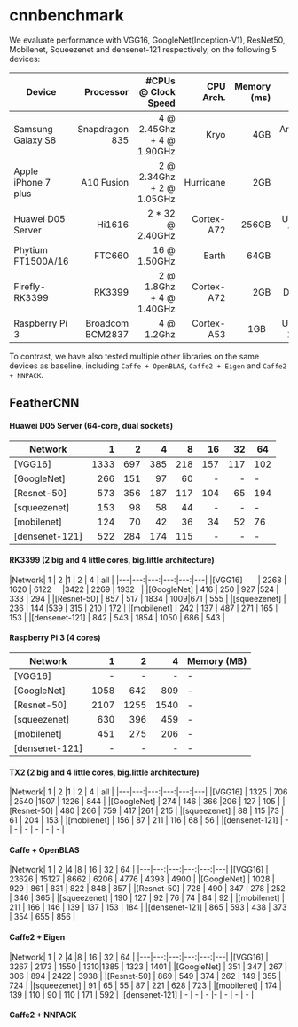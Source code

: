 # cnnbenchmark

We evaluate performance with VGG16, GoogleNet(Inception-V1), ResNet50, Mobilenet, Squeezenet and densenet-121 respectively, on the following 5 devices: 

|Device|Processor|\#CPUs @ Clock Speed|CPU Arch.|Memory (ms)| OS | SOC Power|
|---|---:|---:|---:|---:|---:|---|
|Samsung Galaxy S8   | Snapdragon 835   | 4 @ 2.45Ghz + 4 @ 1.90GHz | Kryo       |  4GB   | Android 7.0  | ~5W   |  
|Apple iPhone 7 plus | A10 Fusion       | 2 @ 2.34Ghz + 2 @ 1.05GHz | Hurricane  |  2GB   | iOS 11.1     | ~5W   |
|Huawei D05 Server   |  Hi1616          | 2 * 32 @ 2.40GHz | Cortex-A72 |  256GB | Ubuntu 16.04 | >100W |
|Phytium FT1500A/16  | FTC660           | 16 @ 1.50GHz | Earth      |  64GB  | Kylin 5.0    | 35W   |
|Firefly-RK3399      | RK3399           | 2 @ 1.8Ghz + 4 @ 1.40GHz  | Cortex-A72 |  2GB   | Debian       | 6.05W |
|Raspberry Pi 3      | Broadcom BCM2837  | 4 @ 1.2Ghz               | Cortex-A53 |  1GB   | Ubuntu 16.04 | ~5W   |


To contrast, we have also tested multiple other libraries on the same devices as baseline, including `Caffe + OpenBLAS`, `Caffe2 + Eigen` and `Caffe2 + NNPACK`.

## FeatherCNN
#### Huawei D05 Server (64-core, dual sockets)

|Network| 1 | 2  |4  |8 | 16 | 32 | 64 | 
|---|---:|---:|---:|---:|---:|---:|---|
|[VGG16]        | 1333 | 697  | 385      | 218 |157   | 117  |  102  |
|[GoogleNet]    | 266  | 151  | 97       | 60  |  -   |  -   |  -    |
|[Resnet-50]    | 573  | 356  | 187      | 117 | 104  | 65   | 194   |
|[squeezenet]   | 153  | 98   |	58       | 44  |  -   |  -   |   -   |
|[mobilenet]    | 124  | 70   | 42	     | 36  | 34   |	52   |	76   |
|[densenet-121] | 522  | 284   | 174     | 115 |  -   |  -   |   -   |

#### RK3399 (2 big and 4 little cores, big.little architecture)

|Network| 1 | 2  |1  | 2 | 4 | all  |
|---|---:|---:|---:|---:|---|
|[VGG16]        | 2268 | 1620 | 6122     |3422 | 2269  |  1932   |
|[GoogleNet]    | 416  | 250  | 927      |524  |  333  |  294    |
|[Resnet-50]    | 857  | 517  | 1834     | 1009|671    | 555     | 
|[squeezenet]   | 236  | 144  |539       | 315 |  210  |  172    |
|[mobilenet]    | 242 |  137   | 487	   | 271  | 165  |  153    |
|[densenet-121] | 842  | 543  | 1854     | 1050 |  686 |  543    |


#### Raspberry Pi 3 (4 cores)

|Network| 1 | 2  | 4 | Memory (MB) |
|---|---:|---:|---:|---|
|[VGG16]        | -    | -    |  -       |   -  |
|[GoogleNet]    | 1058 | 642  | 809      |   -  |
|[Resnet-50]    | 2107 | 1255 | 1540     |   -  | 
|[squeezenet]   | 630  | 396  | 459      |   -  |
|[mobilenet]    | 451  |  275 | 206	     |   -  |
|[densenet-121] | -    | -    | -        |   -  |


#### TX2 (2 big and 4 little cores, big.little architecture)

|Network| 1 | 2  |1  | 2 | 4 | all  |
|---|---:|---:|---:|---:|---|
|[VGG16]        | 1325 | 706  | 2540     |1507 | 1226  |  844  |
|[GoogleNet]    | 274  | 146 | 366       |206  |  127  |  105  |
|[Resnet-50]    | 480  | 266  | 759     | 417  |261    | 215   | 
|[squeezenet]   | 88   | 115  |73       | 61   | 204   |  153  |
|[mobilenet]    | 156 |  87   | 211      | 116 | 68    |  56   |
|[densenet-121] | -    | -    | -         | - |   -    |  -   |




#### Caffe + OpenBLAS

|Network| 1 | 2  |4  |8 | 16 | 32 | 64 |
|---|---:|---:|---:|---:|---|
|[VGG16]        | 23626	| 15127 |	8662 | 	6206 |	4776 |	4393 | 	4900 |
|[GoogleNet] | 1028 | 929  | 861	 | 831 | 822 | 848  | 857 |
|[Resnet-50]    | 728  | 490  |	347	 | 278 | 252 | 346  | 365 |
|[squeezenet]   | 190  | 127  |	92   | 76  | 74  | 84   | 92  |
|[mobilenet]    | 211  | 166  | 146  | 139 | 137 | 153  | 184 |
|[densenet-121] | 865  | 593  | 438	 | 373 | 354 | 655  | 856 |

#### Caffe2 + Eigen 

|Network| 1 | 2  |4  |8 | 16 | 32 | 64 |
|---|---:|---:|---:|---:|---|
|[VGG16]        | 3267 | 2173 |	1550	 | 1310|1385 | 	1323 |	1401 |
|[GoogleNet]    | 351  | 347  |	267      | 306 | 894 | 	2422 | 3938  |
|[Resnet-50]    | 869  | 549  |	374	 | 262 | 149 | 	355  | 724 |
|[squeezenet]   | 91   | 65   |	55       | 87  | 221 |  628  | 723 |
|[mobilenet]    | 174  | 139  | 110      | 90  | 110 | 	171  |	592 |
|[densenet-121] | -  | -  | -	 |- | - | -  | - |

#### Caffe2 + NNPACK 
